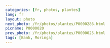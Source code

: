 ```yaml
---
categories: [fr, photos, plantes]
lang: fr
layout: photo
next_photo: /fr/photos/plantes/P0000286.html
picname: P0000020
prev_photo: /fr/photos/plantes/P0000025.html
tags: [Bank, Moringa]
---
```

